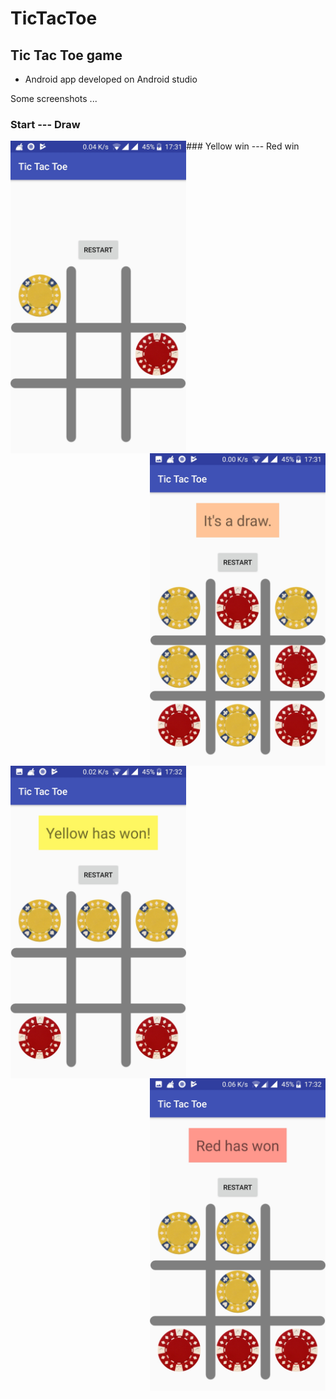 # TicTacToe

## Tic Tac Toe game 
  - Android app developed on Android studio 


Some screenshots ...
### Start --- Draw
<img src="Start.jpg" height="500"  align="left" />

<img src="Draw.jpg" height="500" align="right"  />


<p>### Yellow win --- Red win</p>
<img src="YellowWins.jpg" height="500" align="left" />

<img src="RedWins.jpg" height="500" align="right"  />

